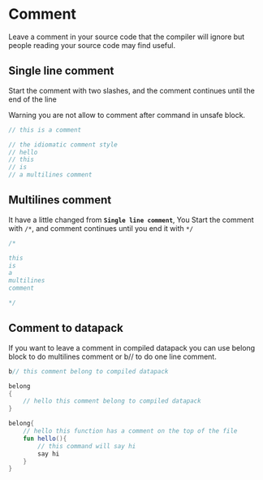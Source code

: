 # Comment

Leave a comment in your source code that the compiler will ignore but people reading your source code may find useful.

## Single line comment

Start the comment with two slashes, and the comment
continues until the end of the line

Warning you are not allow to comment after command in unsafe block.

```ts
// this is a comment

// the idiomatic comment style
// hello
// this
// is
// a multilines comment
```

## Multilines comment

It have a little changed from **`Single line comment`**, You
Start the comment with `/*`, and comment continues until you end it with `*/`

```ts
/*

this
is
a
multilines
comment

*/
```

## Comment to datapack

If you want to leave a comment in compiled datapack you can use belong block to do multilines comment or b// to do one line comment.

```kt
b// this comment belong to compiled datapack

belong
{
    // hello this comment belong to compiled datapack
}

belong{
    // hello this function has a comment on the top of the file
    fun hello(){
        // this command will say hi
        say hi
    }
}
```
